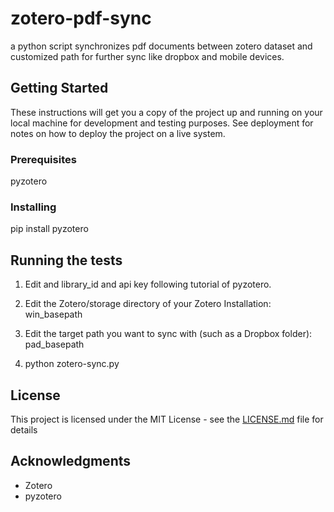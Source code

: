 # zotero-pdf-sync
a python script synchronizes pdf documents between zotero dataset and customized path for further sync like dropbox and mobile devices.


## Getting Started

These instructions will get you a copy of the project up and running on your local machine for development and testing purposes. See deployment for notes on how to deploy the project on a live system.

### Prerequisites

pyzotero


### Installing

pip install pyzotero 

## Running the tests

1. Edit and library_id and api key following tutorial of pyzotero.
2. Edit the Zotero/storage directory of your Zotero Installation: win_basepath
3. Edit the target path you want to sync with (such as a Dropbox folder): pad_basepath

4. python zotero-sync.py


## License

This project is licensed under the MIT License - see the [LICENSE.md](LICENSE.md) file for details

## Acknowledgments

* Zotero
* pyzotero
